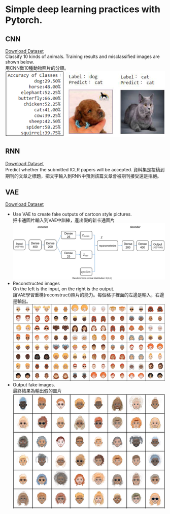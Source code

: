 # Simple deep learning practices with Pytorch.

## CNN
[Download Dataset](https://drive.google.com/drive/folders/1nUZ344CpivCFiOCs7l4RRGoBGi-2OddB?usp=sharing) <br>
Classify 10 kinds of animals. Training results and misclassified images are shown below.<br>
用CNN做10種動物照片的分類。
![Result](https://github.com/Yang0718/Pytorch_examples/raw/master/CNN/result.PNG)

## RNN
[Download Dataset](https://drive.google.com/drive/folders/18I1WDmJpJJ52Wn4uBYogk5zCrOQ4KtHC?usp=sharing)<br>
Predict whether the submitted ICLR papers will be accepted.
資料集是投稿到期刊的文章之標題，把文字輸入到RNN中預測該篇文章會被期刊接受還是拒絕。

## VAE
[Download Dataset](https://drive.google.com/drive/folders/1QfoNz5rnQQtXv5nH3mZ9YW1UeUrRN75q?usp=sharing)<br>
* Use VAE to create fake outputs of cartoon style pictures.<br>把卡通圖片輸入到VAE中訓練，產出假的新卡通圖片
![VAE structure](https://github.com/Yang0718/Pytorch_examples/raw/master/VAE/model.PNG "model structure of VAE")
* Reconstructed images<br>
On the left is the input, on the right is the output.<br>讓VAE學習重構(reconstruct)照片的能力。每個格子裡面的左邊是輸入，右邊是輸出。<br>
![reconstruct](https://github.com/Yang0718/Pytorch_examples/raw/master/VAE/reconstruct.PNG "reconstructed image")<br>
* Output fake images.<br>最終結果為輸出假的圖片<br>
![fake](https://github.com/Yang0718/Pytorch_examples/raw/master/VAE/fake.PNG "fake image")

